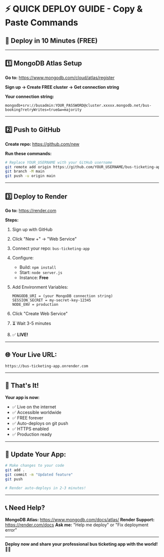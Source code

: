 # ⚡ QUICK DEPLOY GUIDE - Copy & Paste Commands

## 🎯 Deploy in 10 Minutes (FREE)

---

## 1️⃣ MongoDB Atlas Setup

**Go to:** https://www.mongodb.com/cloud/atlas/register

**Sign up → Create FREE cluster → Get connection string**

**Your connection string:**
```
mongodb+srv://busadmin:YOUR_PASSWORD@cluster.xxxxx.mongodb.net/bus-booking?retryWrites=true&w=majority
```

---

## 2️⃣ Push to GitHub

**Create repo:** https://github.com/new

**Run these commands:**
```bash
# Replace YOUR_USERNAME with your GitHub username
git remote add origin https://github.com/YOUR_USERNAME/bus-ticketing-app.git
git branch -M main
git push -u origin main
```

---

## 3️⃣ Deploy to Render

**Go to:** https://render.com

**Steps:**
1. Sign up with GitHub
2. Click "New +" → "Web Service"
3. Connect your repo: `bus-ticketing-app`
4. Configure:
   - Build: `npm install`
   - Start: `node server.js`
   - Instance: **Free**

5. Add Environment Variables:
   ```
   MONGODB_URI = (your MongoDB connection string)
   SESSION_SECRET = my-secret-key-12345
   NODE_ENV = production
   ```

6. Click "Create Web Service"
7. ⏳ Wait 3-5 minutes
8. ✅ **LIVE!**

---

## 🌐 Your Live URL:

```
https://bus-ticketing-app.onrender.com
```

---

## 🎊 That's It!

**Your app is now:**
- ✅ Live on the internet
- ✅ Accessible worldwide
- ✅ FREE forever
- ✅ Auto-deploys on git push
- ✅ HTTPS enabled
- ✅ Production ready

---

## 🔄 Update Your App:

```bash
# Make changes to your code
git add .
git commit -m "Updated feature"
git push

# Render auto-deploys in 2-3 minutes!
```

---

## 📞 Need Help?

**MongoDB Atlas:** https://www.mongodb.com/docs/atlas/
**Render Support:** https://render.com/docs
**Ask me:** "Help me deploy" or "Fix deployment error"

---

**Deploy now and share your professional bus ticketing app with the world!** 🚀✨
